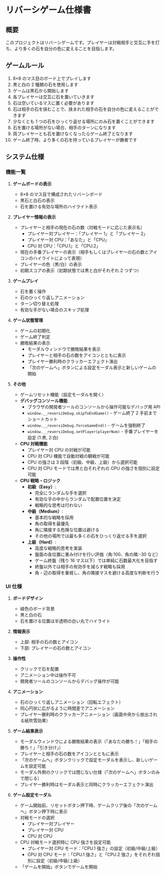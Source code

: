 # リバーシゲーム仕様書

## 概要

このプロジェクトはリバーシゲームです。プレイヤーは対戦相手と交互に手を打ち、より多くの石を自分の色に変えることを目指します。

## ゲームルール

1. 8×8 のマス目のボード上でプレイします
2. 黒と白の 2 種類の石を使用します
3. ゲームは黒石から開始します
4. 各プレイヤーは交互に石を置いていきます
5. 石は空いているマスに置く必要があります
6. 石は相手の石を挟むことで、挟まれた相手の石を自分の色に変えることができます
7. 少なくとも 1 つの石をひっくり返せる場所にのみ石を置くことができます
8. 石を置ける場所がない場合、相手のターンになります
9. 両プレイヤーとも石を置けなくなったらゲーム終了となります
10. ゲーム終了時、より多くの石を持っているプレイヤーが勝者です

## システム仕様

### 機能一覧

1. **ゲームボードの表示**

   - 8×8 のマス目で構成されたリバーシボード
   - 黒石と白石の表示
   - 石を置ける有効な場所のハイライト表示

2. **プレイヤー情報の表示**

   - プレイヤーと相手の現在の石の数（対戦モードに応じた表示名）
     - プレイヤー対プレイヤー：「プレイヤー 1」と「プレイヤー 2」
     - プレイヤー対 CPU：「あなた」と「CPU」
     - CPU 対 CPU：「CPU.1」と「CPU.2」
   - 現在の手番プレイヤーの表示（相手もしくはプレイヤーの石の数とアイコンのハイライトによって表現）
   - プレイヤーの色（黒/白）の表示
   - 初期スコアの表示（初期状態では黒と白がそれぞれ 2 つずつ）

3. **ゲームプレイ**

   - 石を置く操作
   - 石のひっくり返しアニメーション
   - ターン切り替え処理
   - 有効な手がない場合のスキップ処理

4. **ゲーム状態管理**

   - ゲームの初期化
   - ゲーム終了判定
   - 勝敗結果の表示
     - モーダルウィンドウで勝敗結果を表示
     - プレイヤーと相手の石の数をアイコンとともに表示
     - プレイヤー勝利時のクラッカーエフェクト演出
     - 「次のゲームへ」ボタンによる設定モーダル表示と新しいゲームの開始

5. **その他**
   - ゲームリセット機能（設定モーダルを開く）
   - **デバッグコンソール機能**
     - ブラウザの開発者ツールのコンソールから操作可能なデバッグ用 API
     - `window.__reversiDebug.skipToEndGame()` - ゲーム終了 2 手前までショートカット
     - `window.__reversiDebug.forceGameEnd()` - ゲームを強制終了
     - `window.__reversiDebug.setPlayer(playerNum)` - 手番プレイヤーを設定 (1:黒, 2:白)
   - **CPU 対戦機能**
     - プレイヤー対 CPU の対戦が可能
     - CPU 対 CPU 機能で自動対戦の観戦が可能
     - CPU の強さは 3 段階（初級、中級、上級）から選択可能
     - CPU 対 CPU モードでは黒と白それぞれの CPU の強さを個別に設定可能
   - **CPU 戦略・ロジック**
     - **初級（Easy）**:
       - 完全にランダムな手を選択
       - 有効な手の中からランダムで配置位置を決定
       - 戦略的な思考は行わない
     - **中級（Medium）**:
       - 基本的な戦略を採用
       - 角の取得を最優先
       - 角に隣接する危険な位置は避ける
       - その他の場所では最も多くの石をひっくり返せる手を選択
     - **上級（Hard）**:
       - 高度な戦略的思考を実装
       - 盤面の各位置に重み付けを行い評価（角:100、角の隣:-30 など）
       - ゲーム終盤（残り 16 マス以下）では単純に石数最大化を目指す
       - 終盤以外では相手の有効手を減らす戦略も採用
       - 角・辺の取得を重視し、角の隣接マスを避ける高度な判断を行う

### UI 仕様

1. **ボードデザイン**

   - 緑色のボード背景
   - 黒と白の石
   - 石を置ける位置は半透明の白い丸でハイライト

2. **情報表示**

   - 上部: 相手の石の数とアイコン
   - 下部: プレイヤーの石の数とアイコン

3. **操作性**

   - クリックで石を配置
   - アニメーション中は操作不可
   - 開発者ツールのコンソールからデバッグ操作が可能

4. **アニメーション**

   - 石のひっくり返しアニメーション（回転エフェクト）
   - 同心円状に広がるように時間差でアニメーション
   - プレイヤー勝利時のクラッカーアニメーション（画面中央から放出される紙吹雪効果）

5. **ゲーム結果表示**

   - モーダルウィンドウによる勝敗結果の表示（「あなたの勝ち！」「相手の勝ち！」「引き分け」）
   - プレイヤーと相手の石の数をアイコンとともに表示
   - 「次のゲームへ」ボタンクリックで設定モーダルを表示し、新しいゲームを設定可能
   - モーダル外側のクリックでは閉じない仕様（「次のゲームへ」ボタンのみで閉じる）
   - プレイヤー勝利時はモーダル表示と同時にクラッカーエフェクト演出

6. **ゲーム設定モーダル**
   - ゲーム開始前、リセットボタン押下時、ゲームクリア後の「次のゲームへ」ボタン押下時に表示
   - 対戦モードの選択
     - プレイヤー対プレイヤー
     - プレイヤー対 CPU
     - CPU 対 CPU
   - CPU 対戦モード選択時に CPU 強さを設定可能
     - プレイヤー対 CPU モード：「CPU.1 強さ」の設定（初級/中級/上級）
     - CPU 対 CPU モード：「CPU.1 強さ」と「CPU.2 強さ」をそれぞれ個別に設定（初級/中級/上級）
   - 「ゲームを開始」ボタンでゲームを開始

